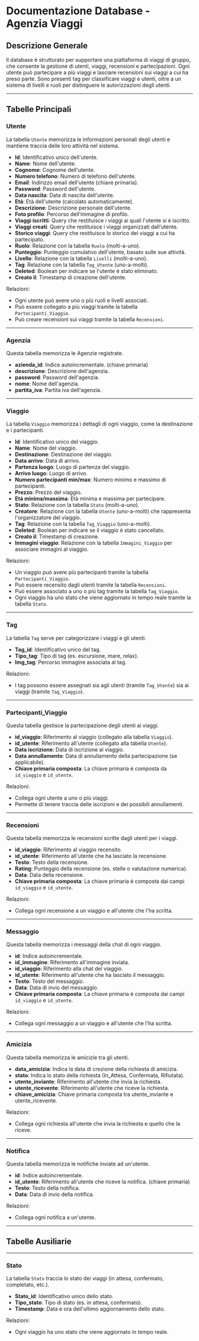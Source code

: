 
# Documentazione Database - Agenzia Viaggi

## Descrizione Generale
Il database è strutturato per supportare una piattaforma di viaggi di gruppo, che consente la gestione di utenti, viaggi, recensioni e partecipazioni. Ogni utente può partecipare a più viaggi e lasciare recensioni sui viaggi a cui ha preso parte. Sono presenti tag per classificare viaggi e utenti, oltre a un sistema di livelli e ruoli per distinguere le autorizzazioni degli utenti.

---

## Tabelle Principali

### Utente
La tabella `Utente` memorizza le informazioni personali degli utenti e mantiene traccia delle loro attività nel sistema.

- **Id**: Identificativo unico dell'utente.
- **Name**: Nome dell'utente.
- **Cognome**: Cognome dell'utente.
- **Numero telefono**: Numero di telefono dell'utente.
- **Email**: Indirizzo email dell'utente (chiave primaria).
- **Password**: Password dell'utente.
- **Data nascita**: Data di nascita dell'utente.
- **Età**: Età dell'utente (calcolato automaticamente).
- **Descrizione**: Descrizione personale dell'utente.
- **Foto profilo**: Percorso dell'immagine di profilo.
- **Viaggi iscritti**: Query che restituisce i viaggi ai quali l'utente si è iscritto.
- **Viaggi creati**: Query che restituisce i viaggi organizzati dall'utente.
- **Storico viaggi**: Query che restituisce lo storico dei viaggi a cui ha partecipato.
- **Ruolo**: Relazione con la tabella `Ruolo` (molti-a-uno).
- **Punteggio**: Punteggio cumulativo dell'utente, basato sulle sue attività.
- **Livello**: Relazione con la tabella `Livelli` (molti-a-uno).
- **Tag**: Relazione con la tabella `Tag_Utente` (uno-a-molti).
- **Deleted**: Boolean per indicare se l'utente è stato eliminato.
- **Creato il**: Timestamp di creazione dell'utente.

Relazioni:
- Ogni utente può avere uno o più ruoli e livelli associati.
- Può essere collegato a più viaggi tramite la tabella `Partecipanti_Viaggio`.
- Può creare recensioni sui viaggi tramite la tabella `Recensioni`.

---

### Agenzia
Questa tabella memorizza le Agenzie registrate.

- **azienda_id**: Indice autoincrementale. (chiave primaria)
- **descrizione**: Descrizione dell'agenzia.
- **password**: Password dell'agenzia.
- **nome**: Nome dell'agenzia.
- **partita_iva**: Partita iva dell'agenzia.

---

### Viaggio
La tabella `Viaggio` memorizza i dettagli di ogni viaggio, come la destinazione e i partecipanti.

- **Id**: Identificativo unico del viaggio.
- **Name**: Nome del viaggio.
- **Destinazione**: Destinazione del viaggio.
- **Data arrivo**: Data di arrivo.
- **Partenza luogo**: Luogo di partenza del viaggio.
- **Arrivo luogo**: Luogo di arrivo.
- **Numero partecipanti min/max**: Numero minimo e massimo di partecipanti.
- **Prezzo**: Prezzo del viaggio.
- **Età minima/massima**: Età minima e massima per partecipare.
- **Stato**: Relazione con la tabella `Stato` (molti-a-uno).
- **Creatore**: Relazione con la tabella `Utente` (uno-a-molti) che rappresenta l'organizzatore del viaggio.
- **Tag**: Relazione con la tabella `Tag_Viaggio` (uno-a-molti).
- **Deleted**: Boolean per indicare se il viaggio è stato cancellato.
- **Creato il**: Timestamp di creazione.
- **Immagini viaggio**: Relazione con la tabella `Immagini_Viaggio` per associare immagini al viaggio.

Relazioni:
- Un viaggio può avere più partecipanti tramite la tabella `Partecipanti_Viaggio`.
- Può essere recensito dagli utenti tramite la tabella `Recensioni`.
- Può essere associato a uno o più tag tramite la tabella `Tag_Viaggio`.
- Ogni viaggio ha uno stato che viene aggiornato in tempo reale tramite la tabella `Stato`.

---

### Tag
La tabella `Tag` serve per categorizzare i viaggi e gli utenti.

- **Tag_id**: Identificativo unico del tag.
- **Tipo_tag**: Tipo di tag (es. escursione, mare, relax).
- **Img_tag**: Percorso immagine associata al tag.

Relazioni:
- I tag possono essere assegnati sia agli utenti (tramite `Tag_Utente`) sia ai viaggi (tramite `Tag_Viaggio`).

---

### Partecipanti_Viaggio
Questa tabella gestisce la partecipazione degli utenti ai viaggi.

- **id_viaggio**: Riferimento al viaggio (collegato alla tabella `Viaggio`).
- **id_utente**: Riferimento all'utente (collegato alla tabella `Utente`).
- **Data iscrizione**: Data di iscrizione al viaggio.
- **Data annullamento**: Data di annullamento della partecipazione (se applicabile).
- **Chiave primaria composta**: La chiave primaria è composta da `id_viaggio` e `id_utente`.

Relazioni:
- Collega ogni utente a uno o più viaggi.
- Permette di tenere traccia delle iscrizioni e dei possibili annullamenti.

---

### Recensioni
Questa tabella memorizza le recensioni scritte dagli utenti per i viaggi.

- **id_viaggio**: Riferimento al viaggio recensito.
- **id_utente**: Riferimento all'utente che ha lasciato la recensione.
- **Testo**: Testo della recensione.
- **Rating**: Punteggio della recensione (es. stelle o valutazione numerica).
- **Data**: Data della recensione.
- **Chiave primaria composta**: La chiave primaria è composta dai campi `id_viaggio` e `id_utente`.

Relazioni:
- Collega ogni recensione a un viaggio e all'utente che l'ha scritta.

---

### Messaggio
Questa tabella memorizza i messaggi della chat di ogni viaggio.

- **id**: Indice autoincrementale.
- **id_immagine**: Riferimento all'immagine inviata.
- **id_viaggio**: Riferimento alla chat del viaggio.
- **id_utente**: Riferimento all'utente che ha lasciato il messaggio.
- **Testo**: Testo del messaggio.
- **Data**: Data di invio del messaggio.
- **Chiave primaria composta**: La chiave primaria è composta dai campi `id_viaggio` e `id_utente`.

Relazioni:
- Collega ogni messaggio a un viaggio e all'utente che l'ha scritta.

---

### Amicizia

Questa tabella memorizza le amicizie tra gli utenti.

- **data_amicizia**: Indica la data di crezione della richiesta di amicizia.
- **stato**: Indica lo stato della richiesta (In_Attesa, Confermata, Rifiutata).
- **utente_inviante**: Riferimento all'utente che invia la richiesta.
- **utente_ricevente**: Riferimento all'utente che riceve la richiesta.
- **chiave_amicizia**: Chiave primaria composta tra utente_inviante e utente_ricevente.

Relazioni:
- Collega ogni richiesta all'utente che invia la richiesta e quello che la riceve.

---

### Notifica

Questa tabella memorizza le notifiche inviate ad un'utente.

- **id**: Indice autoincrementale.
- **id_utente**: Riferimento all'utente che riceve la notifica. (chiave primaria)
- **Testo**: Testo della notifica.
- **Data**: Data di invio della notifica.

Relazioni:
- Collega ogni notifica a un'utente.

---

## Tabelle Ausiliarie


---

### Stato
La tabella `Stato` traccia lo stato dei viaggi (in attesa, confermato, completato, etc.).

- **Stato_id**: Identificativo unico dello stato.
- **Tipo_stato**: Tipo di stato (es. in attesa, confermato).
- **Timestamp**: Data e ora dell'ultimo aggiornamento dello stato.

Relazioni:
- Ogni viaggio ha uno stato che viene aggiornato in tempo reale.
